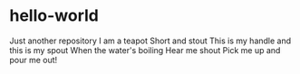 # hello-world
Just another repository
I am a teapot
Short and stout
This is my handle and this is my spout
When the water's boiling
Hear me shout
Pick me up and pour me out!
